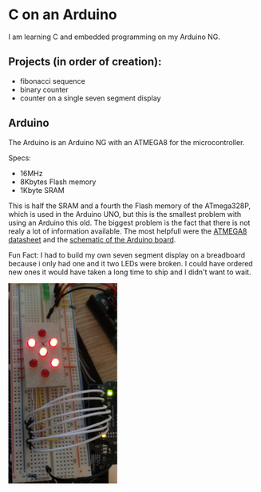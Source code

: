 # C on an Arduino

I am learning C and embedded programming on my Arduino NG.

## Projects (in order of creation):
 - fibonacci sequence
 - binary counter
 - counter on a single seven segment display

## Arduino

The Arduino is an Arduino NG with an ATMEGA8 for the microcontroller.

Specs:
 - 16MHz
 - 8Kbytes Flash memory
 - 1Kbyte SRAM

This is half the SRAM and a fourth the Flash memory of the ATmega328P, which is used in the Arduino UNO, but this is the smallest problem with using an Arduino this old. The biggest problem is the fact that there is not realy a lot of information available. The most helpfull were the [ATMEGA8 datasheet](https://ww1.microchip.com/downloads/en/DeviceDoc/Atmel-2486-8-bit-AVR-microcontroller-ATmega8_L_datasheet.pdf) and the [schematic of the Arduino board](https://www.arduino.cc/en/uploads/Main/arduino%5FNG%5Fschematic.png). 

Fun Fact:
I had to build my own seven segment display on a breadboard because i only had one and it two LEDs were broken. I could have ordered new ones it would have taken a long time to ship and I didn't want to wait.

<img src="./breadboard_seven_segment_display.jpg" width="218" height="402">

